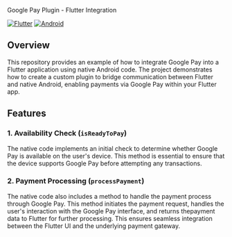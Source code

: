 Google Pay Plugin - Flutter Integration

[![Flutter](https://img.shields.io/badge/Flutter-blue)](https://flutter.dev)
[![Android](https://img.shields.io/badge/Android-blue)](https://www.android.com/intl/pt_br/v)

## Overview

This repository provides an example of how to integrate Google Pay into a Flutter application using native Android code. The project demonstrates how to create a custom plugin to bridge communication between Flutter and native Android, enabling payments via Google Pay within your Flutter app.

## Features

### 1. Availability Check (`isReadyToPay`)

The native code implements an initial check to determine whether Google Pay is available on the user's device. This method is essential to ensure that the device supports Google Pay before attempting any transactions.

### 2. Payment Processing (`processPayment`)

The native code also includes a method to handle the payment process through Google Pay. This method initiates the payment request, handles the user's interaction with the Google Pay interface, and returns thepayment data to Flutter for further processing. This ensures seamless integration between the Flutter UI and the underlying payment gateway.
